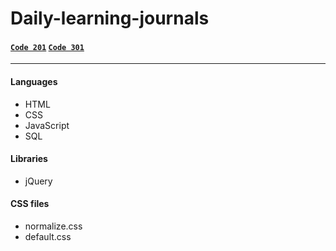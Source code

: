 # Daily-learning-journals

#### <a href="Code 201/201_README.md">`Code 201`</a> <a href="Code 301/301_README.md">`Code 301`</a>
<hr>

#### Languages
- HTML
- CSS
- JavaScript
- SQL

#### Libraries
- jQuery

#### CSS files
- normalize.css
- default.css
